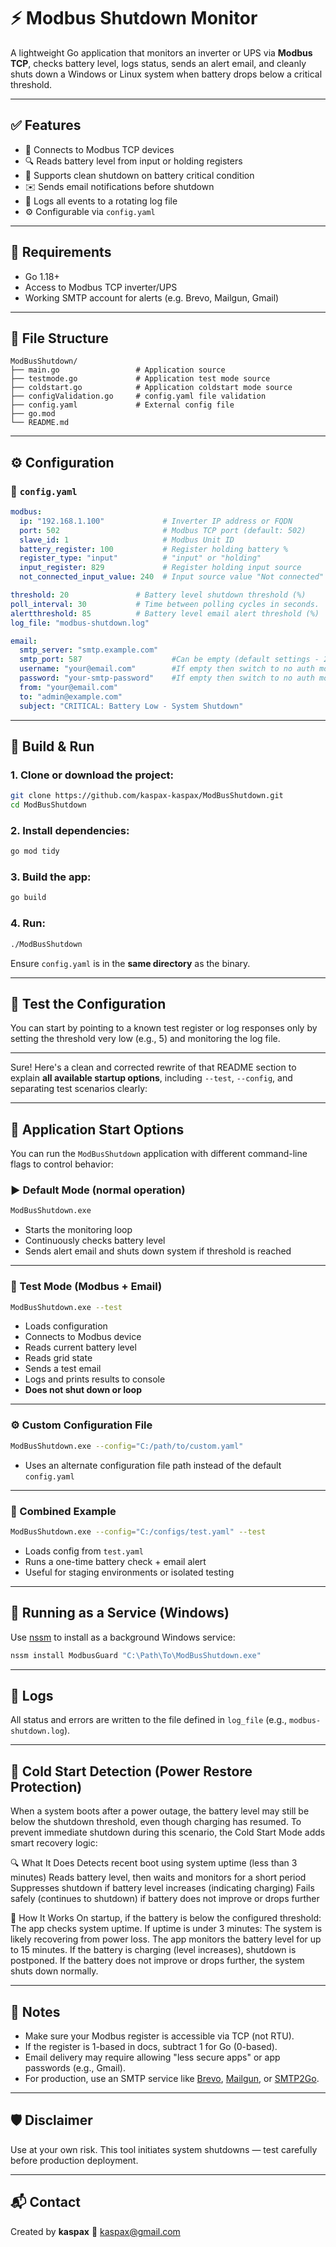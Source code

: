 # ⚡ Modbus Shutdown Monitor

A lightweight Go application that monitors an inverter or UPS via **Modbus TCP**, checks battery level, logs status, sends an alert email, and cleanly shuts down a Windows or Linux system when battery drops below a critical threshold.

---

## ✅ Features

- 📡 Connects to Modbus TCP devices
- 🔍 Reads battery level from input or holding registers
- 🔐 Supports clean shutdown on battery critical condition
- ✉️ Sends email notifications before shutdown
- 📄 Logs all events to a rotating log file
- ⚙️ Configurable via `config.yaml`

---

## 💠 Requirements

- Go 1.18+
- Access to Modbus TCP inverter/UPS
- Working SMTP account for alerts (e.g. Brevo, Mailgun, Gmail)

---

## 📁 File Structure

```
ModBusShutdown/
├── main.go                 # Application source
├── testmode.go             # Application test mode source
├── coldstart.go            # Application coldstart mode source
├── configValidation.go     # config.yaml file validation
├── config.yaml             # External config file
├── go.mod
└── README.md
```

---

## ⚙️ Configuration

### 📄 `config.yaml`

```yaml
modbus:
  ip: "192.168.1.100"             # Inverter IP address or FQDN
  port: 502                       # Modbus TCP port (default: 502)
  slave_id: 1                     # Modbus Unit ID
  battery_register: 100           # Register holding battery %
  register_type: "input"          # "input" or "holding"
  input_register: 829             # Register holding input source
  not_connected_input_value: 240  # Input source value "Not connected"

threshold: 20               # Battery level shutdown threshold (%)
poll_interval: 30           # Time between polling cycles in seconds.
alertthreshold: 85          # Battery level email alert threshold (%)
log_file: "modbus-shutdown.log"

email:
  smtp_server: "smtp.example.com"
  smtp_port: 587                    #Can be empty (default settings - 25 without auth, 587 with auth)
  username: "your@email.com"        #If empty then switch to no auth mode (by default port 25)
  password: "your-smtp-password"    #If empty then switch to no auth mode (by default port 25)
  from: "your@email.com"
  to: "admin@example.com"
  subject: "CRITICAL: Battery Low - System Shutdown"
```

---

## 🚀 Build & Run

### 1. Clone or download the project:

```bash
git clone https://github.com/kaspax-kaspax/ModBusShutdown.git
cd ModBusShutdown
```

### 2. Install dependencies:

```bash
go mod tidy
```

### 3. Build the app:

```bash
go build
```

### 4. Run:

```bash
./ModBusShutdown
```

Ensure `config.yaml` is in the **same directory** as the binary.

---

## 🥪 Test the Configuration


You can start by pointing to a known test register or log responses only by setting the threshold very low (e.g., 5) and monitoring the log file.

---

Sure! Here's a clean and corrected rewrite of that README section to explain **all available startup options**, including `--test`, `--config`, and separating test scenarios clearly:

---

## 🧭 Application Start Options

You can run the `ModBusShutdown` application with different command-line flags to control behavior:

### ▶️ Default Mode (normal operation)
```bash
ModBusShutdown.exe
```
- Starts the monitoring loop
- Continuously checks battery level
- Sends alert email and shuts down system if threshold is reached

---

### 🧪 Test Mode (Modbus + Email)
```bash
ModBusShutdown.exe --test
```
- Loads configuration
- Connects to Modbus device
- Reads current battery level
- Reads grid state
- Sends a test email
- Logs and prints results to console
- **Does not shut down or loop**

---

### ⚙️ Custom Configuration File
```bash
ModBusShutdown.exe --config="C:/path/to/custom.yaml"
```
- Uses an alternate configuration file path instead of the default `config.yaml`

---

### 🔀 Combined Example
```bash
ModBusShutdown.exe --config="C:/configs/test.yaml" --test
```
- Loads config from `test.yaml`
- Runs a one-time battery check + email alert
- Useful for staging environments or isolated testing

---

## 🔁 Running as a Service (Windows)

Use [nssm](https://nssm.cc/) to install as a background Windows service:

```bash
nssm install ModbusGuard "C:\Path\To\ModBusShutdown.exe"
```

---

## 📓 Logs

All status and errors are written to the file defined in `log_file` (e.g., `modbus-shutdown.log`).

---

## 🔌 Cold Start Detection (Power Restore Protection)

When a system boots after a power outage, the battery level may still be below the shutdown threshold, even though charging has resumed. To prevent immediate shutdown during this scenario, the Cold Start Mode adds smart recovery logic:

🔍 What It Does
    Detects recent boot using system uptime (less than 3 minutes)
    Reads battery level, then waits and monitors for a short period
    Suppresses shutdown if battery level increases (indicating charging)
    Fails safely (continues to shutdown) if battery does not improve or drops further

🧠 How It Works
    On startup, if the battery is below the configured threshold:
    The app checks system uptime.
    If uptime is under 3 minutes:
    The system is likely recovering from power loss.
    The app monitors the battery level for up to 15 minutes.
    If the battery is charging (level increases), shutdown is postponed.
    If the battery does not improve or drops further, the system shuts down normally.

---

## 🔐 Notes

- Make sure your Modbus register is accessible via TCP (not RTU).
- If the register is 1-based in docs, subtract 1 for Go (0-based).
- Email delivery may require allowing "less secure apps" or app passwords (e.g., Gmail).
- For production, use an SMTP service like [Brevo](https://www.brevo.com/), [Mailgun](https://www.mailgun.com/), or [SMTP2Go](https://www.smtp2go.com/).

---

## 🛡 Disclaimer

Use at your own risk. This tool initiates system shutdowns — test carefully before production deployment.

---

## 📬 Contact

Created by **kaspax**
📧 [kaspax@gmail.com](mailto:kaspax@gmail.com)

